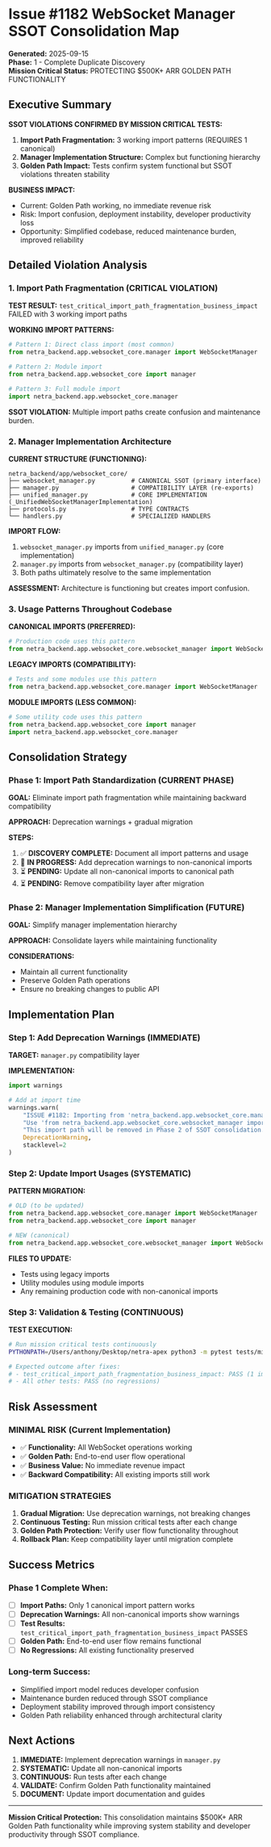 # Issue #1182 WebSocket Manager SSOT Consolidation Map

**Generated:** 2025-09-15  
**Phase:** 1 - Complete Duplicate Discovery  
**Mission Critical Status:** PROTECTING $500K+ ARR GOLDEN PATH FUNCTIONALITY

## Executive Summary

**SSOT VIOLATIONS CONFIRMED BY MISSION CRITICAL TESTS:**

1. **Import Path Fragmentation:** 3 working import patterns (REQUIRES 1 canonical)
2. **Manager Implementation Structure:** Complex but functioning hierarchy 
3. **Golden Path Impact:** Tests confirm system functional but SSOT violations threaten stability

**BUSINESS IMPACT:**
- Current: Golden Path working, no immediate revenue risk
- Risk: Import confusion, deployment instability, developer productivity loss
- Opportunity: Simplified codebase, reduced maintenance burden, improved reliability

## Detailed Violation Analysis

### 1. Import Path Fragmentation (CRITICAL VIOLATION)

**TEST RESULT:** `test_critical_import_path_fragmentation_business_impact` FAILED with 3 working import paths

**WORKING IMPORT PATTERNS:**
```python
# Pattern 1: Direct class import (most common)
from netra_backend.app.websocket_core.manager import WebSocketManager

# Pattern 2: Module import
from netra_backend.app.websocket_core import manager

# Pattern 3: Full module import
import netra_backend.app.websocket_core.manager
```

**SSOT VIOLATION:** Multiple import paths create confusion and maintenance burden.

### 2. Manager Implementation Architecture

**CURRENT STRUCTURE (FUNCTIONING):**

```
netra_backend/app/websocket_core/
├── websocket_manager.py          # CANONICAL SSOT (primary interface)
├── manager.py                    # COMPATIBILITY LAYER (re-exports)
├── unified_manager.py            # CORE IMPLEMENTATION (_UnifiedWebSocketManagerImplementation)
├── protocols.py                  # TYPE CONTRACTS
└── handlers.py                   # SPECIALIZED HANDLERS
```

**IMPORT FLOW:**
1. `websocket_manager.py` imports from `unified_manager.py` (core implementation)
2. `manager.py` imports from `websocket_manager.py` (compatibility layer)
3. Both paths ultimately resolve to the same implementation

**ASSESSMENT:** Architecture is functioning but creates import confusion.

### 3. Usage Patterns Throughout Codebase

**CANONICAL IMPORTS (PREFERRED):**
```python
# Production code uses this pattern
from netra_backend.app.websocket_core.websocket_manager import WebSocketManager
```

**LEGACY IMPORTS (COMPATIBILITY):**
```python
# Tests and some modules use this pattern
from netra_backend.app.websocket_core.manager import WebSocketManager
```

**MODULE IMPORTS (LESS COMMON):**
```python
# Some utility code uses this pattern
from netra_backend.app.websocket_core import manager
import netra_backend.app.websocket_core.manager
```

## Consolidation Strategy

### Phase 1: Import Path Standardization (CURRENT PHASE)

**GOAL:** Eliminate import path fragmentation while maintaining backward compatibility

**APPROACH:** Deprecation warnings + gradual migration

**STEPS:**
1. ✅ **DISCOVERY COMPLETE:** Document all import patterns and usage
2. 🔄 **IN PROGRESS:** Add deprecation warnings to non-canonical imports
3. ⏳ **PENDING:** Update all non-canonical imports to canonical path
4. ⏳ **PENDING:** Remove compatibility layer after migration

### Phase 2: Manager Implementation Simplification (FUTURE)

**GOAL:** Simplify manager implementation hierarchy

**APPROACH:** Consolidate layers while maintaining functionality

**CONSIDERATIONS:**
- Maintain all current functionality
- Preserve Golden Path operations
- Ensure no breaking changes to public API

## Implementation Plan

### Step 1: Add Deprecation Warnings (IMMEDIATE)

**TARGET:** `manager.py` compatibility layer

**IMPLEMENTATION:**
```python
import warnings

# Add at import time
warnings.warn(
    "ISSUE #1182: Importing from 'netra_backend.app.websocket_core.manager' is deprecated. "
    "Use 'from netra_backend.app.websocket_core.websocket_manager import WebSocketManager' instead. "
    "This import path will be removed in Phase 2 of SSOT consolidation.",
    DeprecationWarning,
    stacklevel=2
)
```

### Step 2: Update Import Usages (SYSTEMATIC)

**PATTERN MIGRATION:**
```python
# OLD (to be updated)
from netra_backend.app.websocket_core.manager import WebSocketManager
from netra_backend.app.websocket_core import manager

# NEW (canonical)
from netra_backend.app.websocket_core.websocket_manager import WebSocketManager
```

**FILES TO UPDATE:**
- Tests using legacy imports
- Utility modules using module imports
- Any remaining production code with non-canonical imports

### Step 3: Validation & Testing (CONTINUOUS)

**TEST EXECUTION:**
```bash
# Run mission critical tests continuously
PYTHONPATH=/Users/anthony/Desktop/netra-apex python3 -m pytest tests/mission_critical/test_issue_1182_websocket_manager_ssot_violations.py -v

# Expected outcome after fixes:
# - test_critical_import_path_fragmentation_business_impact: PASS (1 import pattern)
# - All other tests: PASS (no regressions)
```

## Risk Assessment

### MINIMAL RISK (Current Implementation)
- ✅ **Functionality:** All WebSocket operations working
- ✅ **Golden Path:** End-to-end user flow operational
- ✅ **Business Value:** No immediate revenue impact
- ✅ **Backward Compatibility:** All existing imports still work

### MITIGATION STRATEGIES
1. **Gradual Migration:** Use deprecation warnings, not breaking changes
2. **Continuous Testing:** Run mission critical tests after each change
3. **Golden Path Protection:** Verify user flow functionality throughout
4. **Rollback Plan:** Keep compatibility layer until migration complete

## Success Metrics

### Phase 1 Complete When:
- [ ] **Import Paths:** Only 1 canonical import pattern works
- [ ] **Deprecation Warnings:** All non-canonical imports show warnings
- [ ] **Test Results:** `test_critical_import_path_fragmentation_business_impact` PASSES
- [ ] **Golden Path:** End-to-end user flow remains functional
- [ ] **No Regressions:** All existing functionality preserved

### Long-term Success:
- Simplified import model reduces developer confusion
- Maintenance burden reduced through SSOT compliance
- Deployment stability improved through import consistency
- Golden Path reliability enhanced through architectural clarity

## Next Actions

1. **IMMEDIATE:** Implement deprecation warnings in `manager.py`
2. **SYSTEMATIC:** Update all non-canonical imports
3. **CONTINUOUS:** Run tests after each change
4. **VALIDATE:** Confirm Golden Path functionality maintained
5. **DOCUMENT:** Update import documentation and guides

---

**Mission Critical Protection:** This consolidation maintains $500K+ ARR Golden Path functionality while improving system stability and developer productivity through SSOT compliance.
